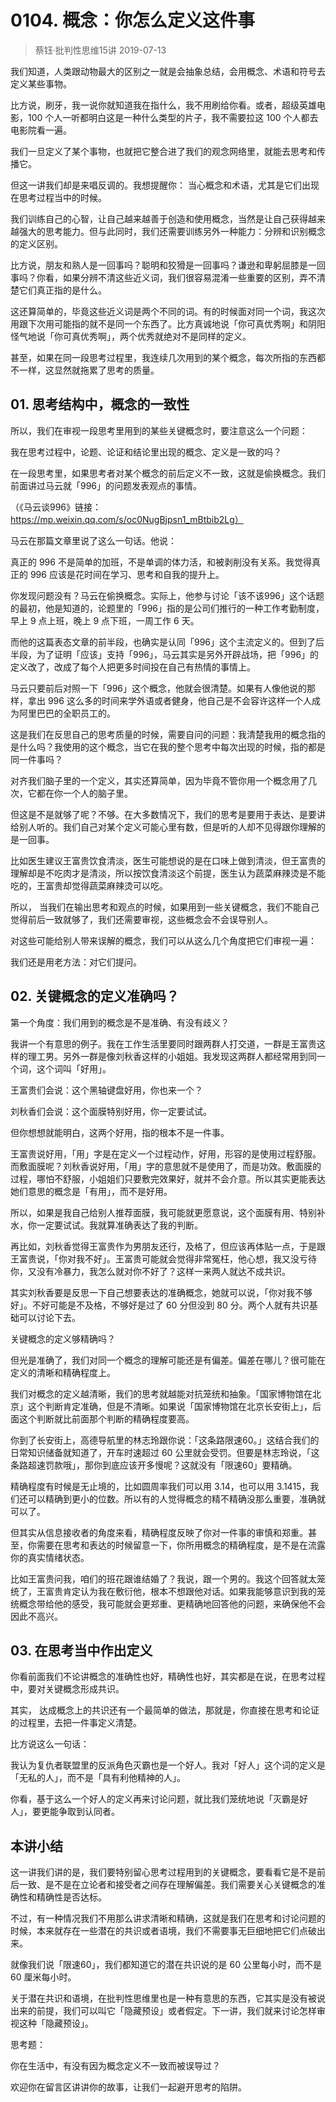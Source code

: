 # 0104. 概念：你怎么定义这件事
> 蔡钰·批判性思维15讲
2019-07-13

我们知道，人类跟动物最大的区别之一就是会抽象总结，会用概念、术语和符号去定义某些事物。

比方说，刷牙，我一说你就知道我在指什么，我不用刷给你看。或者，超级英雄电影，100 个人一听都明白这是一种什么类型的片子，我不需要拉这 100 个人都去电影院看一遍。

我们一旦定义了某个事物，也就把它整合进了我们的观念网络里，就能去思考和传播它。

但这一讲我们却是来唱反调的。我想提醒你： 当心概念和术语，尤其是它们出现在思考过程当中的时候。

我们训练自己的心智，让自己越来越善于创造和使用概念，当然是让自己获得越来越强大的思考能力。但与此同时，我们还需要训练另外一种能力：分辨和识别概念的定义区别。

比方说，朋友和熟人是一回事吗？聪明和狡猾是一回事吗？谦逊和卑躬屈膝是一回事吗？你看，如果分辨不清这些近义词，我们很容易混淆一些重要的区别，弄不清楚它们真正指的是什么。

这还算简单的，毕竟这些近义词是两个不同的词。有的时候面对同一个词，我这次用跟下次用可能指的就不是同一个东西了。比方真诚地说「你可真优秀啊」和阴阳怪气地说「你可真优秀啊」，两个优秀就绝对不是同样的定义。

甚至，如果在同一段思考过程里，我连续几次用到的某个概念，每次所指的东西都不一样，这显然就拖累了思考的质量。

## 01. 思考结构中，概念的一致性

所以，我们在审视一段思考里用到的某些关键概念时，要注意这么一个问题：

我在思考过程中，论题、论证和结论里出现的概念、定义是一致的吗？

在一段思考里，如果思考者对某个概念的前后定义不一致，这就是偷换概念。我们前面讲过马云就「996」的问题发表观点的事情。

（《马云谈996》链接：https://mp.weixin.qq.com/s/oc0NugBjpsn1_mBtbib2Lg）

马云在那篇文章里说了这么一句话。他说：

真正的 996 不是简单的加班，不是单调的体力活，和被剥削没有关系。我觉得真正的 996 应该是花时间在学习、思考和自我的提升上。

你发现问题没有？马云在偷换概念。实际上，他参与讨论「该不该996」这个话题的最初，他是知道的，论题里的「996」指的是公司们推行的一种工作考勤制度，早上 9 点上班，晚上 9 点下班，一周工作 6 天。

而他的这篇表态文章的前半段，也确实是认同「996」这个主流定义的。但到了后半段，为了证明「应该」支持「996」，马云其实是另外开辟战场，把「996」的定义改了，改成了每个人把更多时间投在自己有热情的事情上。

马云只要前后对照一下「996」这个概念，他就会很清楚。如果有人像他说的那样，拿出 996 这么多的时间来学外语或者健身，他自己是不会容许这样一个人成为阿里巴巴的全职员工的。

这是我们在反思自己的思考质量的时候，需要自问的问题：我清楚我用的概念指的是什么吗？我使用的这个概念，当它在我的整个思考中每次出现的时候，指的都是同一件事吗？

对齐我们脑子里的一个定义，其实还算简单，因为毕竟不管你用一个概念用了几次，它都在你一个人的脑子里。

但这是不是就够了呢？不够。在大多数情况下，我们的思考是要用于表达、是要讲给别人听的。我们自己对某个定义可能心里有数，但是听的人却不见得跟你理解的是一回事。

比如医生建议王富贵饮食清淡，医生可能想说的是在口味上做到清淡，但王富贵的理解却是不吃肉才是清淡，所以按饮食清淡这个前提，医生认为蔬菜麻辣烫是不能吃的，王富贵却觉得蔬菜麻辣烫可以吃。

所以， 当我们在输出思考和观点的时候，如果用到一些关键概念，我们不能自己觉得前后一致就够了，我们还需要审视，这些概念会不会误导别人。

对这些可能给别人带来误解的概念，我们可以从这么几个角度把它们审视一遍：

我们还是用老方法：对它们提问。

## 02. 关键概念的定义准确吗？

第一个角度：我们用到的概念是不是准确、有没有歧义？

我讲一个有意思的例子。我在工作生活里要同时跟两群人打交道，一群是王富贵这样的理工男。另外一群是像刘秋香这样的小姐姐。我发现这两群人都经常用到同一个词，这个词叫「好用」。

王富贵们会说：这个黑轴键盘好用，你也来一个？

刘秋香们会说：这个面膜特别好用，你一定要试试。

但你想想就能明白，这两个好用，指的根本不是一件事。

王富贵说好用，「用」字是在定义一个过程动作，好用，形容的是使用过程舒服。而敷面膜呢？刘秋香说好用，「用」字的意思就不是使用了，而是功效。敷面膜的过程，哪怕不舒服，小姐姐们只要敷完效果好，就并不会介意。所以其实更能表达她们意思的概念是「有用」，而不是好用。

所以，如果是我自己给别人推荐面膜，我可能就更愿意说，这个面膜有用、特别补水，你一定要试试。我就算准确表达了我的判断。

再比如，刘秋香觉得王富贵作为男朋友还行，及格了，但应该再体贴一点，于是跟王富贵说，「你对我不好」。王富贵可能就会觉得非常冤枉，他心想，我又没亏待你，又没有冷暴力，我怎么就对你不好了？这样一来两人就达不成共识。

其实刘秋香要是反思一下自己想要表达的准确概念，她就可以说，「你对我不够好」。不好可能是不及格，不够好是过了 60 分但没到 80 分。两个人就有共识基础可以讨论下去。

关键概念的定义够精确吗？

但光是准确了，我们对同一个概念的理解可能还是有偏差。偏差在哪儿？很可能在定义的清晰和精确程度上。

我们对概念的定义越清晰，我们的思考就越能对抗笼统和抽象。「国家博物馆在北京」这个判断肯定准确，但是不清晰。如果说「国家博物馆在北京长安街上」，后面这个判断就比前面那个判断的精确程度要高。

你到了长安街上，高德导航里的林志玲跟你说：「这条路限速60。」这结合我们的日常知识储备就知道了，开车时速超过 60 公里就会受罚。但要是林志玲说，「这条路超速罚款哦」，那你到底应该开多慢呢？这就没有「限速60」要精确。

精确程度有时候是无止境的，比如圆周率我们可以用 3.14，也可以用 3.1415，我们还可以精确到更小的位数。所以有的人觉得概念的精不精确没那么重要，准确就可以了。

但其实从信息接收者的角度来看，精确程度反映了你对一件事的审慎和郑重。甚至，你需要在思考和表达的时候留意一下，你所用概念的精确程度，是不是在流露你的真实情绪状态。

比如王富贵问我，咱们的班花跟谁结婚了？我说，跟一个男的。我这个回答就太笼统了，王富贵肯定认为我在敷衍他，根本不想跟他对话。如果我能够意识到我的笼统概念带给他的感受，我可能就会更郑重、更精确地回答他的问题，来确保他不会因此不高兴。

## 03. 在思考当中作出定义

你看前面我们不论讲概念的准确性也好，精确性也好，其实都是在说，在思考过程中，要对关键概念形成共识。

其实， 达成概念上的共识还有一个最简单的做法，那就是，你直接在思考和论证的过程里，去把一件事定义清楚。

比方说这么一句话：

我认为复仇者联盟里的反派角色灭霸也是一个好人。我对「好人」这个词的定义是「无私的人」，而不是「具有利他精神的人」。

你看，基于这么一个好人的定义再来讨论问题，就比我们笼统地说「灭霸是好人」，要更能争取到认同者。

## 本讲小结

这一讲我们讲的是，我们要特别留心思考过程用到的关键概念，要看看它是不是前后一致、是不是在立论者和接受者之间存在理解偏差。我们需要关心关键概念的准确性和精确性是否达标。

不过，有一种情况我们不用那么讲求清晰和精确，这就是我们在思考和讨论问题的时候，本来就存在一些潜在的共识或者语境，我们不需要事无巨细地把它们点破出来。

就像我们说「限速60」，我们都知道它的潜在共识说的是 60 公里每小时，而不是 60 厘米每小时。

关于潜在共识和语境，在批判性思维里也是一种有意思的东西，它其实是没有被说出来的前提，我们可以叫它「隐藏预设」或者假定。下一讲，我们就来讨论怎样审视这种「隐藏预设」。

思考题：

你在生活中，有没有因为概念定义不一致而被误导过？

欢迎你在留言区讲讲你的故事，让我们一起避开思考的陷阱。
